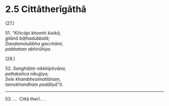 # 2.5 Cittātherīgāthā

(27.)

51\. _“Kiñcāpi khomhi kisikā,_  
_gilānā bāḷhadubbalā;_  
_Daṇḍamolubbha gacchāmi,_  
_pabbataṃ abhirūhiya._  

(28.)

52\. _Saṅghāṭiṃ nikkhipitvāna,_  
_pattakañca nikujjiya;_  
_Sele khambhesimattānaṃ,_  
_tamokhandhaṃ padāliyā”ti._  

---

53\. …  Cittā therī… .
